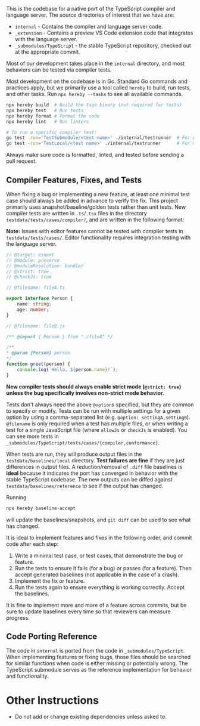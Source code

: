 This is the codebase for a native port of the TypeScript compiler and language server.
The source directories of interest that we have are:

- `internal` - Contains the compiler and language server code.
- `_extension` - Contains a preview VS Code extension code that integrates with the language server.
- `_submodules/TypeScript` - the stable TypeScript repository, checked out at the appropriate commit.

Most of our development takes place in the `internal` directory, and most behaviors can be tested via compiler tests.

Most development on the codebase is in Go.
Standard Go commands and practices apply, but we primarily use a tool called `hereby` to build, run tests, and other tasks.
Run `npx hereby --tasks` to see all available commands.

```sh
npx hereby build  # Build the tsgo binary (not required for tests)
npx hereby test   # Run tests
npx hereby format # Format the code
npx hereby lint   # Run linters

# To run a specific compiler test:
go test -run='TestSubmodule/<test name>' ./internal/testrunner  # For pre-existing "submodule" tests in _submodules/TypeScript
go test -run='TestLocal/<test name>' ./internal/testrunner      # For new "local" tests created in testdata/tests/cases
```

Always make sure code is formatted, linted, and tested before sending a pull request.

## Compiler Features, Fixes, and Tests

When fixing a bug or implementing a new feature, at least one minimal test case should always be added in advance to verify the fix.
This project primarily uses snapshot/baseline/golden tests rather than unit tests.
New compiler tests are written in `.ts`/`.tsx` files in the directory `testdata/tests/cases/compiler/`, and are written in the following format:

**Note:** Issues with editor features cannot be tested with compiler tests in `testdata/tests/cases/`. Editor functionality requires integration testing with the language server.

```ts
// @target: esnext
// @module: preserve
// @moduleResolution: bundler
// @strict: true
// @checkJs: true

// @filename: fileA.ts

export interface Person {
    name: string;
    age: number;
}

// @filename: fileB.js

/** @import { Person } from "./fileA" */

/**
* @param {Person} person
*/
function greet(person) {
    console.log(`Hello, ${person.name}!`);
}
```

**New compiler tests should always enable strict mode (`@strict: true`) unless the bug specifically involves non-strict mode behavior.**

Tests don't always need the above `@option`s specified, but they are common to specify or modify.
Tests can be run with multiple settings for a given option by using a comma-separated list (e.g. `@option: settingA,settingB`).
`@filename` is only required when a test has multiple files, or when writing a test for a single JavaScript file (where `allowJs` or `checkJs` is enabled).
You can see more tests in `_submodules/TypeScript/tests/cases/{compiler,conformance}`.

When tests are run, they will produce output files in the `testdata/baselines/local` directory.
**Test failures are fine** if they are just differences in output files.
A reduction/removal of `.diff` file baselines is **ideal** because it indicates the port has converged in behavior with the stable TypeScript codebase.
The new outputs can be diffed against `testdata/baselines/reference` to see if the output has changed.

Running

```sh
npx hereby baseline-accept
```

will update the baselines/snapshots, and `git diff` can be used to see what has changed.

It is ideal to implement features and fixes in the following order, and commit code after each step:

1. Write a minimal test case, or test cases, that demonstrate the bug or feature.   
1. Run the tests to ensure it fails (for a bug) or passes (for a feature). Then accept generated baselines (not applicable in the case of a crash).
1. Implement the fix or feature.
1. Run the tests again to ensure everything is working correctly. Accept the baselines.

It is fine to implement more and more of a feature across commits, but be sure to update baselines every time so that reviewers can measure progress.

## Code Porting Reference

The code in `internal` is ported from the code in `_submodules/TypeScript`.
When implementing features or fixing bugs, those files should be searched for similar functions when code is either missing or potentially wrong.
The TypeScript submodule serves as the reference implementation for behavior and functionality.

# Other Instructions

- Do not add or change existing dependencies unless asked to.
 